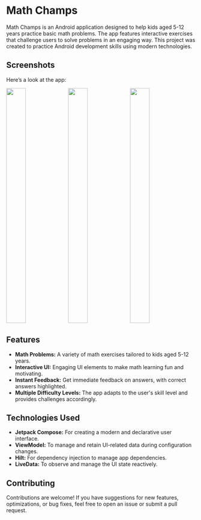 # Math Champs

Math Champs is an Android application designed to help kids aged 5-12 years practice basic math problems. The app features interactive exercises that challenge users to solve problems in an engaging way. This project was created to practice Android development skills using modern technologies.

## Screenshots
Here’s a look at the app:

<img src="https://github.com/user-attachments/assets/dd15a569-cb81-4dfe-a37e-b96923dc6194" width="32%" height = 625px />
<img src="https://github.com/user-attachments/assets/d1cfaab6-7699-4eae-972c-557c29f38c3e" width="32%"  height = 625px />
<img src="https://github.com/user-attachments/assets/3efa032b-b014-401d-abe5-420f6977d240" width="32%" height = 625px />

## Features
- **Math Problems:** A variety of math exercises tailored to kids aged 5-12 years.
- **Interactive UI:** Engaging UI elements to make math learning fun and motivating.
- **Instant Feedback:** Get immediate feedback on answers, with correct answers highlighted.
- **Multiple Difficulty Levels:** The app adapts to the user's skill level and provides challenges accordingly.

## Technologies Used
- **Jetpack Compose:** For creating a modern and declarative user interface.
- **ViewModel:** To manage and retain UI-related data during configuration changes.
- **Hilt:** For dependency injection to manage app dependencies.
- **LiveData:** To observe and manage the UI state reactively.

## Contributing
Contributions are welcome! If you have suggestions for new features, optimizations, or bug fixes, feel free to open an issue or submit a pull request.

